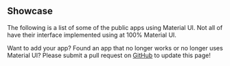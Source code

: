 ## Showcase

The following is a list of some of the public apps using Material UI. Not all of have their interface implemented using at 100% Material UI.

Want to add your app? Found an app that no longer works or no longer uses Material UI? Please submit a pull request on [GitHub](https://github.com/callemall/material-ui) to update this page!
